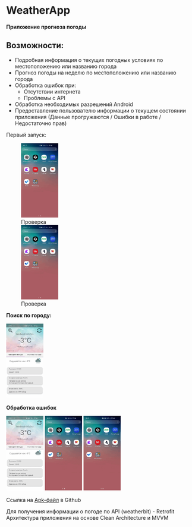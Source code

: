 # WeatherApp

**Приложение прогноза погоды**

## Возможности:

- Подробная информация о текущих погодных условиях по местоположению или названию города
- Прогноз погоды на неделю по местоположению или названию города
- Обработка ошибок при:
  * Отсутствии интернета
  * Проблемы с API
- Обработка необходимых разрешений Android
- Предоставление пользователю информации о текущем состоянии приложения (Данные прогружаются /
  Ошибки в работе / Недостаточно прав)

Первый запуск:

<figure>
   <div>
     <img src="https://github.com/DMerzlyakov/WeatherApp/blob/main/Gifs/FirstStart.gif" width="100" height="200"/>
     <figcaption>Проверка</figcaption>
     <img src="https://github.com/DMerzlyakov/WeatherApp/blob/main/Gifs/SecondStart.gif" width="100" height="200"/>
     <figcaption>Проверка</figcaption>
   </div>
</figure>

**Поиск по городу:**
<div>
  <img src="https://github.com/DMerzlyakov/WeatherApp/blob/main/Gifs/ChooseCity.gif" width="100" height="200"/>
</div>

**Обработка ошибок**

<div id="badges">
  <img src="https://github.com/DMerzlyakov/WeatherApp/blob/main/Gifs/ErrorInternet.gif" width="100" height="200"/>
  <img src="https://github.com/DMerzlyakov/WeatherApp/blob/main/Gifs/ErrorInternet2.gif" width="100" height="200"/>
  <img src=" https://github.com/DMerzlyakov/WeatherApp/blob/main/Gifs/ApiError.gif" width="100" height="200"/>
</div>

Ссылка на [Apk-файл](https://github.com/DMerzlyakov/WeatherApp/blob/main/WeatherApp.apk) в Github

Для получения информации о погоде по API (weatherbit) - Retrofit Архитектура приложения на основе
Clean Architecture и MVVM


  
